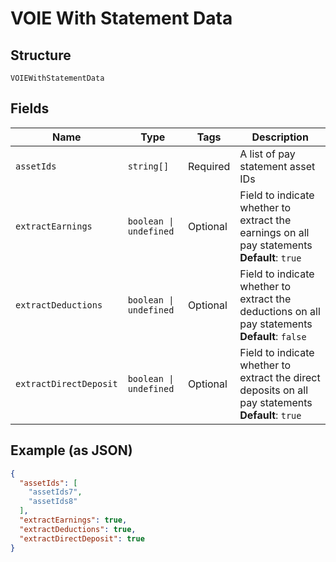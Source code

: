 
# VOIE With Statement Data

## Structure

`VOIEWithStatementData`

## Fields

| Name | Type | Tags | Description |
|  --- | --- | --- | --- |
| `assetIds` | `string[]` | Required | A list of pay statement asset IDs |
| `extractEarnings` | `boolean \| undefined` | Optional | Field to indicate whether to extract the earnings on all pay statements<br>**Default**: `true` |
| `extractDeductions` | `boolean \| undefined` | Optional | Field to indicate whether to extract the deductions on all pay statements<br>**Default**: `false` |
| `extractDirectDeposit` | `boolean \| undefined` | Optional | Field to indicate whether to extract the direct deposits on all pay statements<br>**Default**: `true` |

## Example (as JSON)

```json
{
  "assetIds": [
    "assetIds7",
    "assetIds8"
  ],
  "extractEarnings": true,
  "extractDeductions": true,
  "extractDirectDeposit": true
}
```

